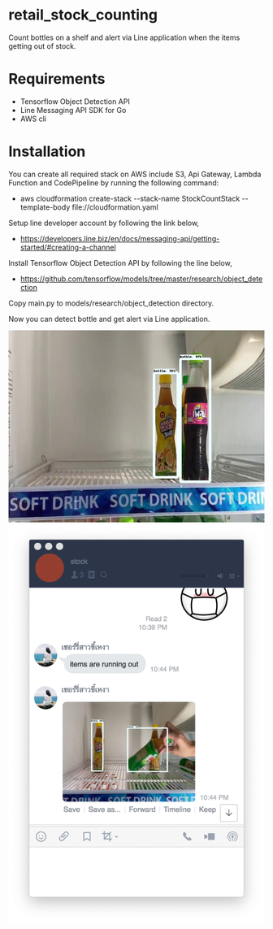 # retail_stock_counting
Count bottles on a shelf and alert via Line application when the items getting out of stock.

# Requirements
- Tensorflow Object Detection API
- Line Messaging API SDK for Go 
- AWS cli

# Installation
You can create all required stack on AWS include S3, Api Gateway, Lambda Function and CodePipeline by running the following command:
- aws cloudformation create-stack --stack-name StockCountStack --template-body file://cloudformation.yaml

Setup line developer account by following the link below, 
- https://developers.line.biz/en/docs/messaging-api/getting-started/#creating-a-channel

Install Tensorflow Object Detection API by following the line below, 
- https://github.com/tensorflow/models/tree/master/research/object_detection

Copy main.py to models/research/object_detection directory.

Now you can detect bottle and get alert via Line application.

![](images/11628688176542.jpg)
![](images/line.png)
